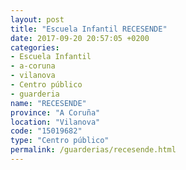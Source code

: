 ```yaml
---
layout: post
title: "Escuela Infantil RECESENDE"
date: 2017-09-20 20:57:05 +0200
categories:
- Escuela Infantil
- a-coruna
- vilanova
- Centro público
- guarderia
name: "RECESENDE"
province: "A Coruña"
location: "Vilanova"
code: "15019682"
type: "Centro público"
permalink: /guarderias/recesende.html
---
```

